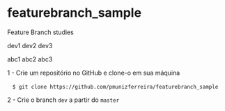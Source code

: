 # featurebranch_sample
Feature Branch studies

dev1
dev2
dev3

abc1
abc2
abc3

1 - Crie um repositório no GitHub e clone-o em sua máquina

    ```$ git clone https://github.com/pmunizferreira/featurebranch_sample```

2 - Crie o branch ```dev``` a partir do ```master```
